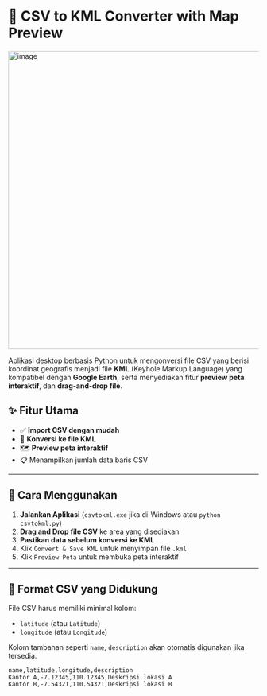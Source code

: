 # 📍 CSV to KML Converter with Map Preview

<img width="774" height="600" alt="image" src="https://github.com/user-attachments/assets/50f3e708-9bcc-4b56-b4ce-337d3edd311b" />

Aplikasi desktop berbasis Python untuk mengonversi file CSV yang berisi koordinat geografis menjadi file **KML** (Keyhole Markup Language) yang kompatibel dengan **Google Earth**, serta menyediakan fitur **preview peta interaktif**, dan **drag-and-drop file**.

## ✨ Fitur Utama

- ✅ **Import CSV dengan mudah**
- 📍 **Konversi ke file KML**
- 🗺️ **Preview peta interaktif**
- 📋 Menampilkan jumlah data baris CSV

---

## 🔧 Cara Menggunakan

1. **Jalankan Aplikasi** (`csvtokml.exe` jika di-Windows atau `python csvtokml.py`)
2. **Drag and Drop file CSV** ke area yang disediakan
3. **Pastikan data sebelum konversi ke KML**
4. Klik `Convert & Save KML` untuk menyimpan file `.kml`
5. Klik `Preview Peta` untuk membuka peta interaktif

---

## 📁 Format CSV yang Didukung

File CSV harus memiliki minimal kolom:
- `latitude` (atau `Latitude`)
- `longitude` (atau `Longitude`)

Kolom tambahan seperti `name`, `description` akan otomatis digunakan jika tersedia.

```csv
name,latitude,longitude,description
Kantor A,-7.12345,110.12345,Deskripsi lokasi A
Kantor B,-7.54321,110.54321,Deskripsi lokasi B
